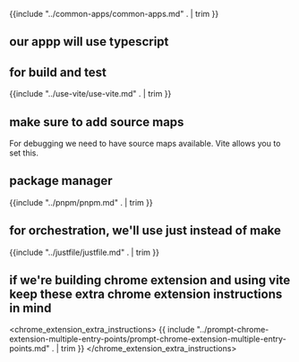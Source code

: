 {{include "../common-apps/common-apps.md" . | trim }}

## our appp will use typescript

## for build and test

{{include "../use-vite/use-vite.md" . | trim }}

## make sure to add source maps

For debugging we need to have source maps available. Vite allows you to set this.

## package manager

{{include "../pnpm/pnpm.md" . | trim }}

## for orchestration, we'll use just instead of make

{{include "../justfile/justfile.md" . | trim }}

## if we're building chrome extension and using vite keep these extra chrome extension instructions in mind

<chrome_extension_extra_instructions>
{{ include "../prompt-chrome-extension-multiple-entry-points/prompt-chrome-extension-multiple-entry-points.md" . | trim }}
</chrome_extension_extra_instructions>
